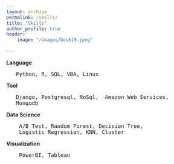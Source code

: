 ```yaml
---   
layout: archive
permalink: /skills/
title: "Skills"
author_profile: true
header:
    image: "/images/book19.jpeg"
      
---  
```



**Language** 
<pre>   Python, R, SQL, VBA, Linux </pre>   


**Tool**  
<pre>   Django, Postgresql, NoSql,  Amazon Web Services,   
   Mongodb
</pre>   
    
**Data Science**  
<pre>    A/B Test, Random Forest, Decision Tree,     
    Logistic Regression, KNN, Cluster </pre>


**Visualization**  
<pre>    PowerBI, Tableau
</pre>
